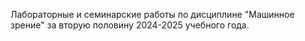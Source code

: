 Лабораторные и семинарские работы по дисциплине "Машинное зрение" за вторую половину 2024-2025 учебного года.
